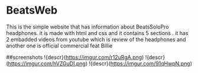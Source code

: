 # BeatsWeb
This is the simple website that has information about BeatsSoloPro headphones.
it is made with html and css and it contains 5 sections .
it has 2 embadded videos from youtube which is  review of the headphones and another one is official commercial feat Billie

##screenshots
!{descr}(https://imgur.com/r12uRgA.png)
!{descr}(https://imgur.com/hVZGuDI.png)
!{descr}(https://imgur.com/91qHwpN.png)

